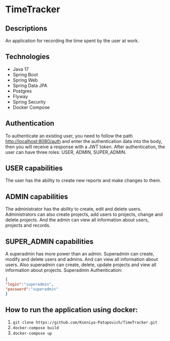 # TimeTracker

## Descriptions
An application for recording the time spent by the user at work.

## Technologies
- Java 17
- Spring Boot
- Spring Web
- Spring Data JPA
- Postgres
- Flyway
- Spring Security
- Docker Compose

## Authentication
To authenticate an existing user, you need to follow the path <http://localhost:8080/auth> and enter the authentication data into the body, then you will receive a response with a JWT token.
After authentication, the user can have three roles: USER, ADMIN, SUPER_ADMIN.

## USER capabilities
The user has the ability to create new reports and make changes to them.

## ADMIN capabilities
The administrator has the ability to create, edit and delete users. Administrators can also create projects, add users to projects, change and delete projects. And the admin can view all information about users, projects and records.

## SUPER_ADMIN capabilities
A superadmin has more power than an admin.
Superadmin can create, modify and delete users and admins. And can view all information about users. Also superadmin can create, delete, update projects and view all information about projects.
Superadmin Authentication: 
```json
{
"login":"superadmin",
"password":"superadmin"
}
```

## How to run the application using docker:
1. ```git clone https://github.com/Kseniya-Patapovich/TimeTracker.git```
2. ```docker-compose build```
3. ```docker-compose up```
